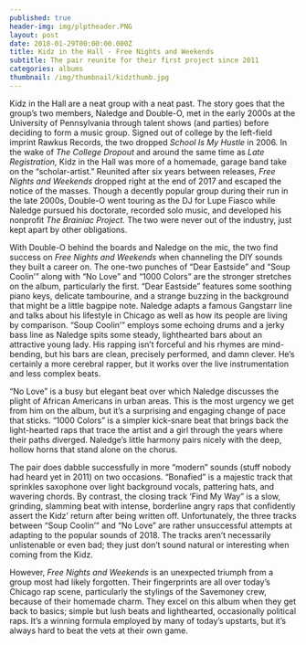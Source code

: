```yaml
---
published: true
header-img: img/plptheader.PNG
layout: post
date: 2018-01-29T00:00:00.000Z
title: Kidz in the Hall - Free Nights and Weekends
subtitle: The pair reunite for their first project since 2011
categories: albums
thumbnail: /img/thumbnail/kidzthumb.jpg
---
```

<p>Kidz in the Hall are a neat group with a neat past. The story goes that the group&rsquo;s two members, Naledge and Double-O, met in the early 2000s at the University of Pennsylvania through talent shows (and parties) before deciding to form a music group. Signed out of college by the left-field imprint Rawkus Records, the two dropped <em>School Is My Hustle </em>in 2006. In the wake of <em>The College Dropout </em>and around the same time as <em>Late Registration, </em>Kidz in the Hall was more of a homemade, garage band take on the &ldquo;scholar-artist.&rdquo; Reunited after six years between releases, <em>Free Nights and Weekends</em> dropped right at the end of 2017 and escaped the notice of the masses. Though a decently popular group during their run in the late 2000s, Double-O went touring as the DJ for Lupe Fiasco while Naledge pursued his doctorate, recorded solo music, and developed his nonprofit <em>The Brainiac Project. </em>The two were never out of the industry, just kept apart by other obligations.</p>
<p>With Double-O behind the boards and Naledge on the mic, the two find success on <em>Free Nights and Weekends </em>when channeling the DIY sounds they built a career on. The one-two punches of &ldquo;Dear Eastside&rdquo; and &ldquo;Soup Coolin&rsquo;&rdquo; along with &ldquo;No Love&rdquo; and &ldquo;1000 Colors&rdquo; are the stronger stretches on the album, particularly the first. &ldquo;Dear Eastside&rdquo; features some soothing piano keys, delicate tambourine, and a strange buzzing in the background that might be a little bagpipe note. Naledge adapts a famous Gangstarr line and talks about his lifestyle in Chicago as well as how its people are living by comparison. &ldquo;Soup Coolin&rsquo;&rdquo; employs some echoing drums and a jerky bass line as Naledge spits some steady, lighthearted bars about an attractive young lady. His rapping isn&rsquo;t forceful and his rhymes are mind-bending, but his bars are clean, precisely performed, and damn clever. He&rsquo;s certainly a more cerebral rapper, but it works over the live instrumentation and less complex beats.</p>
<p>&ldquo;No Love&rdquo; is a busy but elegant beat over which Naledge discusses the plight of African Americans in urban areas. This is the most urgency we get from him on the album, but it&rsquo;s a surprising and engaging change of pace that sticks. &ldquo;1000 Colors&rdquo; is a simpler kick-snare beat that brings back the light-hearted raps that trace the artist and a girl through the years where their paths diverged. Naledge&rsquo;s little harmony pairs nicely with the deep, hollow horns that stand alone on the chorus.</p>
<p>The pair does dabble successfully in more &ldquo;modern&rdquo; sounds (stuff nobody had heard yet in 2011) on two occasions. &ldquo;Bonafied&rdquo; is a majestic track that sprinkles saxophone over light background vocals, pattering hats, and wavering chords. By contrast, the closing track &lsquo;Find My Way&rdquo; is a slow, grinding, slamming beat with intense, borderline angry raps that confidently assert the Kidz&rsquo; return after being written off. Unfortunately, the three tracks between &ldquo;Soup Coolin&rsquo;&rdquo; and &ldquo;No Love&rdquo; are rather unsuccessful attempts at adapting to the popular sounds of 2018. The tracks aren&rsquo;t necessarily unlistenable or even bad; they just don&rsquo;t sound natural or interesting when coming from the Kidz.</p>
<p>However, <em>Free Nights and Weekends</em> is an unexpected triumph from a group most had likely forgotten. Their fingerprints are all over today&rsquo;s Chicago rap scene, particularly the stylings of the Savemoney crew, because of their homemade charm. They excel on this album when they get back to basics; simple but lush beats and lighthearted, occasionally political raps. It&rsquo;s a winning formula employed by many of today&rsquo;s upstarts, but it&rsquo;s always hard to beat the vets at their own game.</p>
